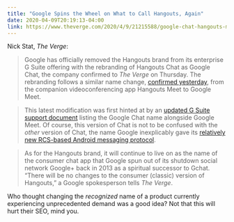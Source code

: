 ```yaml
---
title: "Google Spins the Wheel on What to Call Hangouts, Again"
date: 2020-04-09T20:19:13-04:00
link: https://www.theverge.com/2020/4/9/21215588/google-chat-hangouts-meet-g-suite-name-change-rebranding
---
```


Nick Stat, *The Verge*: 

> Google has officially removed the Hangouts brand from its enterprise G Suite offering with the rebranding of Hangouts Chat as Google Chat, the company confirmed to *The Verge* on Thursday. The rebranding follows a similar name change, [confirmed yesterday], from the companion videoconferencing app Hangouts Meet to Google Meet.

> This latest modification was first hinted at by an [updated G Suite support document][doc] listing the Google Chat name alongside Google Meet. Of course, this version of Chat is not to be confused with the *other* version of Chat, the name Google inexplicably gave its [relatively new RCS-based Android messaging protocol][rcs].

> As for the Hangouts brand, it will continue to live on as the name of the consumer chat app that Google spun out of its shutdown social network Google+ back in 2013 as a spiritual successor to Gchat. “There will be no changes to the consumer (classic) version of Hangouts,” a Google spokesperson tells *The Verge*.

Who thought changing the *recognized* name of a product currently experiencing unprecedented demand was a good idea? Not that this will hurt their SEO, mind you. 


[confirmed yesterday]: https://www.theverge.com/2020/4/8/21214059/google-hangouts-meet-rebrand-video-chat-conferencing
[doc]: https://support.google.com/a/table/7539891?hl=en
[rcs]: https://www.theverge.com/2019/11/14/20964477/googles-rcs-chat-android-rollout-us-ccmi-texting-sms